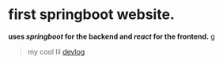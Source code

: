 # first springboot website.

**uses *springboot* for the backend and *react* for the frontend.**
g
>my cool lil [devlog](developer-log.md)